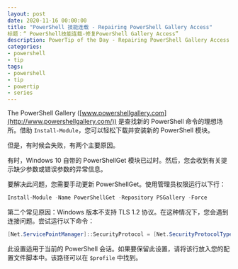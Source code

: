 ```yaml
---
layout: post
date: 2020-11-16 00:00:00
title: "PowerShell 技能连载 - Repairing PowerShell Gallery Access"
标题：“ PowerShell技能连载-修复PowerShell Gallery Access”
description: PowerTip of the Day - Repairing PowerShell Gallery Access
categories:
- powershell
- tip
tags:
- powershell
- tip
- powertip
- series
---
```

The PowerShell Gallery ([www.powershellgallery.com](http://www.powershellgallery.com/)) 是查找新的 PowerShell 命令的理想场所。借助 `Install-Module`，您可以轻松下载并安装新的 PowerShell 模块。

但是，有时候会失败，有两个主要原因。

有时，Windows 10 自带的 PowerShellGet 模块已过时。然后，您会收到有关提示缺少参数或错误参数的异常信息。

要解决此问题，您需要手动更新 PowerShellGet。使用管理员权限运行以下行：

```powershell
Install-Module -Name PowerShellGet -Repository PSGallery -Force
```

第二个常见原因：Windows 版本不支持 TLS 1.2 协议。在这种情况下，您会遇到连接问题。尝试运行以下命令：

```powershell
[Net.ServicePointManager]::SecurityProtocol = [Net.SecurityProtocolType]::Tls12
```

此设置适用于当前的 PowerShell 会话。如果要保留此设置，请将该行放入您的配置文件脚本中。该路径可以在 `$profile` 中找到。

<!--本文国际来源：[Repairing PowerShell Gallery Access](https://community.idera.com/database-tools/powershell/powertips/b/tips/posts/repairing-powershell-gallery-access)-->

